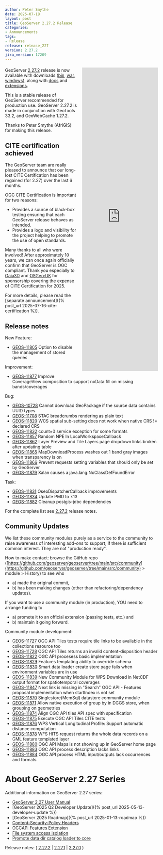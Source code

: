```yaml
---
author: Peter Smythe
date: 2025-07-18
layout: post
title: GeoServer 2.27.2 Release
categories:
- Announcements
tags:
- Release
release: release_227
version: 2.27.2
jira_version: 17209
--- 
```


<div style="text-align: center; margin: 20px 0;">
  <iframe src="https://portal.ogc.org/public_ogc/compliance/srv_ogc_compliance_badge2.php?id=102&pid=1846" 
          width="250"
          frameborder="0"
          style="float: right; margin: 0 0 10px 15px; border: none; height: auto; min-height: 1000px">
  </iframe>
</div>

GeoServer [2.27.2](/release/2.27.2/) release is now available
with downloads
([bin](https://sourceforge.net/projects/geoserver/files/GeoServer/2.27.2/geoserver-2.27.2-bin.zip/download),
[war](https://sourceforge.net/projects/geoserver/files/GeoServer/2.27.2/geoserver-2.27.2-war.zip/download),
[windows](https://sourceforge.net/projects/geoserver/files/GeoServer/2.27.2/GeoServer-2.27.2-winsetup.exe/download)), along with 
[docs](https://sourceforge.net/projects/geoserver/files/GeoServer/2.27.2/geoserver-2.27.2-htmldoc.zip/download) and
[extensions](https://sourceforge.net/projects/geoserver/files/GeoServer/2.27.2/extensions/).

This is a stable release of GeoServer recommended for production use.
GeoServer 2.27.2 is made in conjunction with GeoTools 33.2, and GeoWebCache 1.27.2. 

Thanks to Peter Smythe (AfriGIS) for making this release. 

## CITE certification achieved

The GeoServer team are really pleased to announce that our long-lost CITE Certification has been regained (for 2.27) over the last 6 months.

OGC CITE Certification is important for two reasons:

* Provides a source of black-box testing ensuring that each GeoServer release behaves as intended.
* Provides a logo and visibility for the project helping to promote the use of open standards.

Many thanks to all who were involved!  After approximately 10 years, we can once again officially confirm that GeoServer is OGC compliant.  Thank you especially to [Gaia3D](https://gaia3d.com/) and [OSGeo:UK](https://uk.osgeo.org/) for sponsorship covering the expense of CITE Certification for 2025.

For more details, please read the [separate announcement]({% post_url 2025-07-16-cite-certification %}).

## Release notes

New Feature:

* [GEOS-11805](https://osgeo-org.atlassian.net/browse/GEOS-11805) Option to disable the management of stored queries

Improvement:

* [GEOS-11877](https://osgeo-org.atlassian.net/browse/GEOS-11877) Improve CoverageView composition to support noData fill on missing bands/coverages

Bug:

* [GEOS-10728](https://osgeo-org.atlassian.net/browse/GEOS-10728) Cannot download GeoPackage if the source data contains UUID types
* [GEOS-11708](https://osgeo-org.atlassian.net/browse/GEOS-11708) STAC breadcrumbs rendering as plain text
* [GEOS-11820](https://osgeo-org.atlassian.net/browse/GEOS-11820) WCS spatial sub-setting does not work when native CRS != declared CRS
* [GEOS-11832](https://osgeo-org.atlassian.net/browse/GEOS-11832) count=0 service exception for some formats
* [GEOS-11857](https://osgeo-org.atlassian.net/browse/GEOS-11857) Random NPE In LocalWorkspaceCallback
* [GEOS-11862](https://osgeo-org.atlassian.net/browse/GEOS-11862) Layer Preview and Tile Layers page dropdown links broken after updating table
* [GEOS-11865](https://osgeo-org.atlassian.net/browse/GEOS-11865) MapDownloadProcess washes out 1 band gray images when transparency is on
* [GEOS-11866](https://osgeo-org.atlassian.net/browse/GEOS-11866) Prevent requests setting variables that should only be set by GeoServer
* [GEOS-11879](https://osgeo-org.atlassian.net/browse/GEOS-11879) Xalan causes a java.lang.NoClassDefFoundError

Task:

* [GEOS-11831](https://osgeo-org.atlassian.net/browse/GEOS-11831) OseoDispatcherCallback improvements
* [GEOS-11834](https://osgeo-org.atlassian.net/browse/GEOS-11834) Update PMD to 7.13
* [GEOS-11882](https://osgeo-org.atlassian.net/browse/GEOS-11882) Cleanup postgis-jdbc dependencies

For the complete list see [2.27.2](https://github.com/geoserver/geoserver/releases/tag/2.27.2) release notes. 

## Community Updates

We list these community modules purely as a service to the community to raise awareness of interesting add-ons to support, if there is sufficient common interest.  They are not "production ready".

How to make contact: browse the GitHub repo ([https://github.com/geoserver/geoserver/tree/main/src/community](https://github.com/geoserver/geoserver/tree/main/src/community) > module > History) to see who 
* a) made the original commit, 
* b) has been making changes (other than refactoring/dependency updates).

If you want to use a community module (in production), YOU need to arrange funding to 
* a) promote it to an official extension (passing tests, etc.) and 
* b) maintain it going forward.

Community module development:

* [GEOS-11727](https://osgeo-org.atlassian.net/browse/GEOS-11727) OGC API Tiles tests require tile links to be available in the collections resource too
* [GEOS-11728](https://osgeo-org.atlassian.net/browse/GEOS-11728) OGC API Tiles returns an invalid content-disposition header
* [GEOS-11822](https://osgeo-org.atlassian.net/browse/GEOS-11822) OGC API procesess basic implementation
* [GEOS-11829](https://osgeo-org.atlassian.net/browse/GEOS-11829) Features templating ability to override schema
* [GEOS-11830](https://osgeo-org.atlassian.net/browse/GEOS-11830) Smart data loader create store page fails when environment variables are in use
* [GEOS-11839](https://osgeo-org.atlassian.net/browse/GEOS-11839) New Community Module for WPS Download in NetCDF output format for spatiotemporal coverages
* [GEOS-11847](https://osgeo-org.atlassian.net/browse/GEOS-11847) Next link is missing in "Search" OGC API - Features proposal implementation when startIndex is not set
* [GEOS-11870](https://osgeo-org.atlassian.net/browse/GEOS-11870) Singlestore(MemSql) datastore community module
* [GEOS-11871](https://osgeo-org.atlassian.net/browse/GEOS-11871) Allow native execution of group by in DGGS store, when grouping on geometries
* [GEOS-11874](https://osgeo-org.atlassian.net/browse/GEOS-11874) Align OGC API tiles API spec with specification
* [GEOS-11875](https://osgeo-org.atlassian.net/browse/GEOS-11875) Execute OGC API Tiles CITE tests
* [GEOS-11876](https://osgeo-org.atlassian.net/browse/GEOS-11876) WPS Vertical Longitudinal Profile: Support automatic distance computation
* [GEOS-11878](https://osgeo-org.atlassian.net/browse/GEOS-11878) WFS HITS request returns the whole data records on a GML feature templated layer
* [GEOS-11880](https://osgeo-org.atlassian.net/browse/GEOS-11880) OGC API Maps is not showing up in GeoServer home page
* [GEOS-11883](https://osgeo-org.atlassian.net/browse/GEOS-11883) OGC API process description lacks links
* [GEOS-11884](https://osgeo-org.atlassian.net/browse/GEOS-11884) OGC API process HTML input/outputs lack occurrences and formats

# About GeoServer 2.27 Series

Additional information on GeoServer 2.27 series:

* [GeoServer 2.27 User Manual](https://docs.geoserver.org/2.27.x/en/user/)
* [GeoServer 2025 Q2 Developer Update]({% post_url 2025-05-13-developer-update %}) 
* [GeoServer 2025 Roadmap]({% post_url 2025-01-13-roadmap %}) 
* [Content-Security-Policy Headers](https://github.com/geoserver/geoserver/wiki/GSIP-227)
* [OGCAPI Features Extension](https://github.com/geoserver/geoserver/wiki/GSIP-230)
* [File system access isolation](https://github.com/geoserver/geoserver/wiki/GSIP-229)
* [Promote data dir catalog loader to core](https://github.com/geoserver/geoserver/wiki/GSIP-231)

Release notes:
( [2.27.2](https://github.com/geoserver/geoserver/releases/tag/2.27.2)
| [2.27.1](https://github.com/geoserver/geoserver/releases/tag/2.27.1)
| [2.27.0](https://github.com/geoserver/geoserver/releases/tag/2.27.0)
) 

